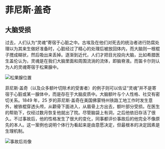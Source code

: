 # 菲尼斯·盖奇



## 大脑受损

过去，人们认为“灵魂”寄宿于心脏之中。古埃及在他们对死去的统治者进行防腐处理以为其来生做好准备时，心脏经过了精心的处理后被放回体内，而大脑则一根棍子搅成糊状，然后吸出来丢掉。逐渐到近代，人们才把目光投向大脑，比如希腊医生盖伦认为，灵魂是在我们大脑里面和周围流淌的流体，即脑脊液。而笛卡尔则认为人的灵魂寄宿于松果腺中。

![松果腺位置](https://mgear-image.oss-cn-shanghai.aliyuncs.com/image/other/20211206014838.png?w=30)

菲尼斯·盖奇（以及众多额叶切除术的受害者）的例子则可以佐证“灵魂”并不是寄宿于心脏或某一腺体中，而是存在于大脑皮质中。大脑额叶与个人性格、社交有密切关系。1849 年，25 岁的菲尼斯·盖奇在美国佛蒙特州铁路工地工作时发生意外，被铁棍穿透头颅，从颧骨下面进入，从眉骨上方出去，额叶部分受损。在医生的帮助下，仅经过数月恢复他就出了院。尽管脑袋上有洞，之后他依旧存活了很久。不过事故后，他的性格发生了很大的变化，同事都评价事故后的他完全不像原先的本人。这一案例也说明个体行为看起来是由意愿决定，但最根本的决定因素是生理机制。

![事故后肖像](https://mgear-image.oss-cn-shanghai.aliyuncs.com/image/other/20211206013533.png)
